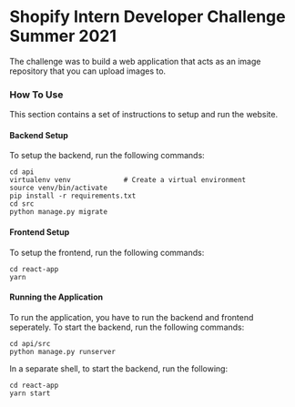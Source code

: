# Shopify Intern Developer Challenge Summer 2021

The challenge was to build a web application that acts as an image repository that you can upload images to.

### How To Use

This section contains a set of instructions to setup and run the website.

#### Backend Setup

To setup the backend, run the following commands:

```
cd api
virtualenv venv             # Create a virtual environment
source venv/bin/activate
pip install -r requirements.txt
cd src
python manage.py migrate
```

#### Frontend Setup

To setup the frontend, run the following commands:

```
cd react-app
yarn
```

#### Running the Application

To run the application, you have to run the backend and frontend seperately. To start the backend, run the following commands:

```
cd api/src
python manage.py runserver
```

In a separate shell, to start the backend, run the following:

```
cd react-app
yarn start
```